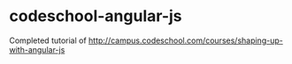 codeschool-angular-js
=====================

Completed tutorial of http://campus.codeschool.com/courses/shaping-up-with-angular-js
